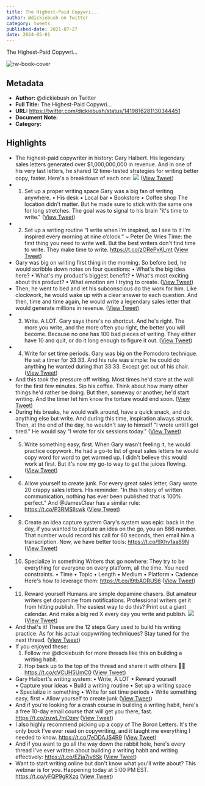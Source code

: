 ```yaml
---
title: The Highest-Paid Copywri...
author: @dickiebush on Twitter
category: tweets
published-date: 2021-07-27
date: 2024-05-01
---
```

The Highest-Paid Copywri...

![rw-book-cover](https://pbs.twimg.com/profile_images/1645163605166379011/Wu8UcUGU.jpg)

## Metadata
- **Author:** @dickiebush on Twitter
- **Full Title:** The Highest-Paid Copywri...
- **URL:** https://twitter.com/dickiebush/status/1419816281130344451
- **Document Note:** 
- **Category:**

## Highlights
- The highest-paid copywriter in history: Gary Halbert. 
  His legendary sales letters generated over $1,000,000,000 in revenue.
  And in one of his very last letters, he shared 12 time-tested strategies for writing better copy, faster.
  Here's a breakdown of each one: 
  ![](https://pbs.twimg.com/media/E7QzX7ZWQAAh8IC.png) ([View Tweet](https://twitter.com/dickiebush/status/1419816281130344451))
- 1. Set up a proper writing space
  Gary was a big fan of writing anywhere.
  • His desk
  • Local bar
  • Bookstore
  • Coffee shop
  The location didn't matter.
  But he made sure to stick with the same one for long stretches.
  The goal was to signal to his brain "it's time to write." ([View Tweet](https://twitter.com/dickiebush/status/1419816285270052868))
- 2. Set up a writing routine
  “I write when I’m inspired, so I see to it I’m inspired every morning at nine o’clock.” ~ Peter De Vries
  Time: the first thing you need to write well. 
  But the best writers don't find time to write. They make time to write.
  https://t.co/zORePxKLmt ([View Tweet](https://twitter.com/dickiebush/status/1419816287476363268))
- Gary was big on writing first thing in the morning. 
  So before bed, he would scribble down notes on four questions: 
  • What's the big idea here?
  • What's my product's biggest benefit?
  • What's most exciting about this product?
  • What emotion am I trying to create. ([View Tweet](https://twitter.com/dickiebush/status/1419816295139352583))
- Then, he went to bed and let his subconscious do the work for him. 
  Like clockwork, he would wake up with a clear answer to each question.
  And then, time and time again, he would write a legendary sales letter that would generate millions in revenue. ([View Tweet](https://twitter.com/dickiebush/status/1419816297223888898))
- 3. Write. A LOT. 
  Gary says there's no shortcut. And he's right.
  The more you write, and the more often you right, the better you will become. 
  Because no one has 100 bad pieces of writing. 
  They either have 10 and quit, or do it long enough to figure it out. ([View Tweet](https://twitter.com/dickiebush/status/1419816299312594954))
- 4. Write for set time periods.
  Gary was big on the Pomodoro technique.
  He set a timer for 33:33. 
  And his rule was simple: he could do anything he wanted during that 33:33.
  Except get out of his chair. ([View Tweet](https://twitter.com/dickiebush/status/1419816305683730435))
- And this took the pressure off writing.
  Most times he'd stare at the wall for the first few minutes. Sip his coffee. Think about how many other things he'd rather be doing.
  But then, someway or another, he'd start writing.
  And the timer let him know the torture would end soon. ([View Tweet](https://twitter.com/dickiebush/status/1419816308187836419))
- During his breaks, he would walk around, have a quick snack, and do anything else but write. And during this time, inspiration always struck. 
  Then, at the end of the day, he wouldn't say to himself "I wrote until I got tired."
  He would say "I wrote for six sessions today." ([View Tweet](https://twitter.com/dickiebush/status/1419816310536609793))
- 5. Write something easy, first.
  When Gary wasn't feeling it, he would practice copywork.
  He had a go-to list of great sales letters he would copy word for word to get warmed up.
  I didn't believe this would work at first. 
  But it's now my go-to way to get the juices flowing. ([View Tweet](https://twitter.com/dickiebush/status/1419816317952172035))
- 6. Allow yourself to create junk.
  For every great sales letter, Gary wrote 20 crappy sales letters. 
  His reminder: "In this history of written communication, nothing has ever been published that is 100% perfect."
  And @JamesClear has a similar rule:
  https://t.co/P3RMSIlswk ([View Tweet](https://twitter.com/dickiebush/status/1419816320145797146))
- 9. Create an idea capture system
  Gary's system was epic: back in the day, if you wanted to capture an idea on the go, you an 866 number.
  That number would record his call for 60 seconds, then email him a transcription. 
  Now, we have better tools: 
  https://t.co/9Xhv1aa89N ([View Tweet](https://twitter.com/dickiebush/status/1419816355516329984))
- 10. Specialize in something
  Writers that go nowhere:
  They try to be everything for everyone on every platform, all the time. 
  You need constraints. 
  • Time
  • Topic
  • Length
  • Medium
  • Platform
  • Cadence
  Here's how to leverage them: 
  https://t.co/l9tbAORUS6 ([View Tweet](https://twitter.com/dickiebush/status/1419816359685500938))
- 11. Reward yourself
  Humans are simple dopamine chasers. 
  But amateur writers get dopamine from notifications. 
  Professional writers get it from hitting publish.
  The easiest way to do this? 
  Print out a giant calendar.
  And make a big red X every day you write and publish. 
  ![](https://pbs.twimg.com/media/E7QzdaTWQAAaU_0.png) ([View Tweet](https://twitter.com/dickiebush/status/1419816371538509824))
- And that's it! 
  These are the 12 steps Gary used to build his writing practice. 
  As for his actual copywriting techniques? 
  Stay tuned for the next thread. ([View Tweet](https://twitter.com/dickiebush/status/1419816844052021248))
- If you enjoyed these:
  1. Follow me @dickiebush for more threads like this on building a writing habit. 
  2. Hop back up to the top of the thread and share it with others 🙏🏼
  https://t.co/cVCUH5UmC0 ([View Tweet](https://twitter.com/dickiebush/status/1419816845494861824))
- Gary Halbert's writing system:
  • Write, A LOT
  • Reward yourself
  • Capture your ideas
  • Build a writing routine
  • Set up a writing space
  • Specialize in something
  • Write for set time periods
  • Write something easy, first
  • Allow yourself to create junk ([View Tweet](https://twitter.com/dickiebush/status/1419816846971260934))
- And if you're looking for a crash course in building a writing habit, here's a free 10-day email course that will get you there, fast.
  https://t.co/zuwL7mDzev ([View Tweet](https://twitter.com/dickiebush/status/1419817429891522562))
- I also highly recommend picking up a copy of The Boron Letters.
  It's the only book I've ever read on copywriting, and it taught me everything I needed to know.
  https://t.co/7eDDAJS4R9 ([View Tweet](https://twitter.com/dickiebush/status/1419817708032561154))
- And if you want to go all the way down the rabbit hole, here's every thread I've ever written about building a writing habit and writing effectively:
  https://t.co/EZja7jy6Sk ([View Tweet](https://twitter.com/dickiebush/status/1419818031589601307))
- Want to start writing online but don't know what you'll write about?
  This webinar is for you. 
  Happening today at 5:00 PM EST.
  https://t.co/yFQP9gRXzq ([View Tweet](https://twitter.com/dickiebush/status/1420056131624386566))
